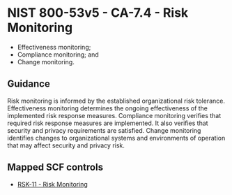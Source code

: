 # NIST 800-53v5 - CA-7.4 - Risk Monitoring
- Effectiveness monitoring;
- Compliance monitoring; and
- Change monitoring.
## Guidance
Risk monitoring is informed by the established organizational risk tolerance. Effectiveness monitoring determines the ongoing effectiveness of the implemented risk response measures. Compliance monitoring verifies that required risk response measures are implemented. It also verifies that security and privacy requirements are satisfied. Change monitoring identifies changes to organizational systems and environments of operation that may affect security and privacy risk.
## Mapped SCF controls
- [RSK-11 - Risk Monitoring](../scf/rsk-11-riskmonitoring.md)